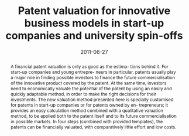 ---
abstract: A financial patent valuation is only as good as the estima-  tions behind
  it. For start-up companies and young entrepre-  neurs in particular, patents usually
  play a major role in finding  possible investors to finance the future commercialisation
  of  the innovative product covered by the patent. At the same  time, investors need
  to economically valuate the potential of  the patent by using an easily and quickly
  adaptable method, in  order to make the right decisions for their investments. The  new
  valuation method presented here is specially customised  for patents in start-up
  companies or for patents owned by en-  trepreneurs; it provides an easy calculation
  method combined  with a qualitative valuation method, to be applied both to the  patent
  itself and to its future commercialisation in possible  markets. In four steps (combined
  with provided templates),  the patents can be financially valuated, with comparatively  little
  effort and low costs.
authors:
- Paul Pöltner
- Thomas Schwingenschlögel
- Andreas Gotwald
- Thomas Grechenig
- Martina Pöll
date: '2011-06-27'
featured: false
links:
- name: Publik
  url: https://publik.tuwien.ac.at/showentry.php?ID=205879&lang=2
publication: 'Talk: The 1th International Technology Management Conference (ITMC 2011),
  San Jose, California, USA; 06-27-2011 - 06-30-2011; in: "Proceedings of the 1th
  International Technology Management Conference", IEEE, (2011), ISBN: 978-1-61284-952-2;
  357 - 362'
publication_types:
- '1'
publishDate: '2011-06-27'
title: Patent valuation for innovative business models in start-up companies and university
  spin-offs
url_pdf: ''
---